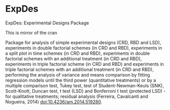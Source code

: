 # ExpDes
ExpDes: Experimental Designs Package

This is mirror of the cran

Package for analysis of simple experimental designs (CRD, RBD and LSD), experiments in double factorial schemes (in CRD and RBD), experiments in a split plot in time schemes (in CRD and RBD), experiments in double factorial schemes with an additional treatment (in CRD and RBD), experiments in triple factorial scheme (in CRD and RBD) and experiments in triple factorial schemes with an additional treatment (in CRD and RBD), performing the analysis of variance and means comparison by fitting regression models until the third power (quantitative treatments) or by a multiple comparison test, Tukey test, test of Student-Newman-Keuls (SNK), Scott-Knott, Duncan test, t test (LSD) and Bonferroni t test (protected LSD) - for qualitative treatments; residual analysis (Ferreira, Cavalcanti and Nogueira, 2014) [<doi:10.4236/am.2014.519280>](https://doi.org/10.4236%2Fam.2014.519280).

